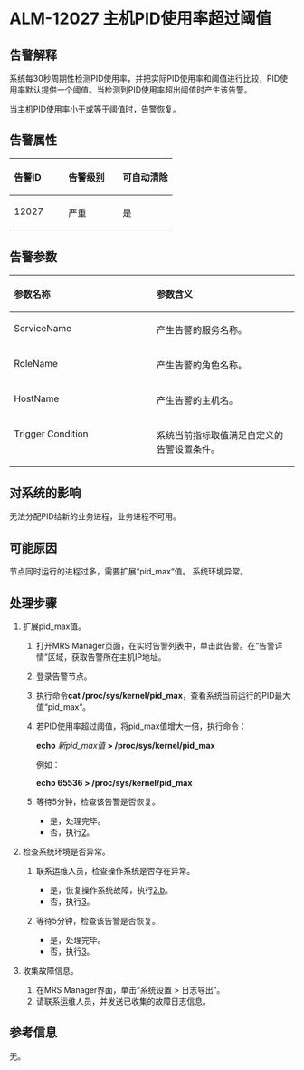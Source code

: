 # ALM-12027 主机PID使用率超过阈值<a name="ZH-CN_TOPIC_0174499332"></a>

## 告警解释<a name="zh-cn_topic_0093195032_zh-cn_topic_0035509085_section632130571149"></a>

系统每30秒周期性检测PID使用率，并把实际PID使用率和阈值进行比较，PID使用率默认提供一个阈值。当检测到PID使用率超出阈值时产生该告警。

当主机PID使用率小于或等于阈值时，告警恢复。

## 告警属性<a name="zh-cn_topic_0093195032_zh-cn_topic_0035509085_section6029023311419"></a>

<a name="zh-cn_topic_0093195032_zh-cn_topic_0035509085_table11806311142"></a>
<table><thead align="left"><tr id="zh-cn_topic_0093195032_zh-cn_topic_0035509085_row351915821142"><th class="cellrowborder" valign="top" width="33.33333333333333%" id="mcps1.1.4.1.1"><p id="zh-cn_topic_0093195032_zh-cn_topic_0035509085_p319458681142"><a name="zh-cn_topic_0093195032_zh-cn_topic_0035509085_p319458681142"></a><a name="zh-cn_topic_0093195032_zh-cn_topic_0035509085_p319458681142"></a><strong id="zh-cn_topic_0093195032_zh-cn_topic_0035509085_b190773561142"><a name="zh-cn_topic_0093195032_zh-cn_topic_0035509085_b190773561142"></a><a name="zh-cn_topic_0093195032_zh-cn_topic_0035509085_b190773561142"></a>告警ID</strong></p>
</th>
<th class="cellrowborder" valign="top" width="33.33333333333333%" id="mcps1.1.4.1.2"><p id="zh-cn_topic_0093195032_zh-cn_topic_0035509085_p17620221142"><a name="zh-cn_topic_0093195032_zh-cn_topic_0035509085_p17620221142"></a><a name="zh-cn_topic_0093195032_zh-cn_topic_0035509085_p17620221142"></a><strong id="zh-cn_topic_0093195032_zh-cn_topic_0035509085_b158582011142"><a name="zh-cn_topic_0093195032_zh-cn_topic_0035509085_b158582011142"></a><a name="zh-cn_topic_0093195032_zh-cn_topic_0035509085_b158582011142"></a>告警级别</strong></p>
</th>
<th class="cellrowborder" valign="top" width="33.33333333333333%" id="mcps1.1.4.1.3"><p id="zh-cn_topic_0093195032_zh-cn_topic_0035509085_p94458961142"><a name="zh-cn_topic_0093195032_zh-cn_topic_0035509085_p94458961142"></a><a name="zh-cn_topic_0093195032_zh-cn_topic_0035509085_p94458961142"></a><strong id="zh-cn_topic_0093195032_zh-cn_topic_0035509085_b179042071142"><a name="zh-cn_topic_0093195032_zh-cn_topic_0035509085_b179042071142"></a><a name="zh-cn_topic_0093195032_zh-cn_topic_0035509085_b179042071142"></a>可自动清除</strong></p>
</th>
</tr>
</thead>
<tbody><tr id="zh-cn_topic_0093195032_zh-cn_topic_0035509085_row269201361142"><td class="cellrowborder" valign="top" width="33.33333333333333%" headers="mcps1.1.4.1.1 "><p id="zh-cn_topic_0093195032_zh-cn_topic_0035509085_p330474251142"><a name="zh-cn_topic_0093195032_zh-cn_topic_0035509085_p330474251142"></a><a name="zh-cn_topic_0093195032_zh-cn_topic_0035509085_p330474251142"></a>12027</p>
</td>
<td class="cellrowborder" valign="top" width="33.33333333333333%" headers="mcps1.1.4.1.2 "><p id="zh-cn_topic_0093195032_zh-cn_topic_0035509085_p595957381142"><a name="zh-cn_topic_0093195032_zh-cn_topic_0035509085_p595957381142"></a><a name="zh-cn_topic_0093195032_zh-cn_topic_0035509085_p595957381142"></a>严重</p>
</td>
<td class="cellrowborder" valign="top" width="33.33333333333333%" headers="mcps1.1.4.1.3 "><p id="zh-cn_topic_0093195032_zh-cn_topic_0035509085_p625254351142"><a name="zh-cn_topic_0093195032_zh-cn_topic_0035509085_p625254351142"></a><a name="zh-cn_topic_0093195032_zh-cn_topic_0035509085_p625254351142"></a>是</p>
</td>
</tr>
</tbody>
</table>

## 告警参数<a name="zh-cn_topic_0093195032_zh-cn_topic_0035509085_section6327235611426"></a>

<a name="zh-cn_topic_0093195032_zh-cn_topic_0035509085_table141237671142"></a>
<table><thead align="left"><tr id="zh-cn_topic_0093195032_zh-cn_topic_0035509085_row325219741142"><th class="cellrowborder" valign="top" width="50%" id="mcps1.1.3.1.1"><p id="zh-cn_topic_0093195032_zh-cn_topic_0035509085_p170342011142"><a name="zh-cn_topic_0093195032_zh-cn_topic_0035509085_p170342011142"></a><a name="zh-cn_topic_0093195032_zh-cn_topic_0035509085_p170342011142"></a><strong id="zh-cn_topic_0093195032_zh-cn_topic_0035509085_b190900891142"><a name="zh-cn_topic_0093195032_zh-cn_topic_0035509085_b190900891142"></a><a name="zh-cn_topic_0093195032_zh-cn_topic_0035509085_b190900891142"></a>参数名称</strong></p>
</th>
<th class="cellrowborder" valign="top" width="50%" id="mcps1.1.3.1.2"><p id="zh-cn_topic_0093195032_zh-cn_topic_0035509085_p27933851142"><a name="zh-cn_topic_0093195032_zh-cn_topic_0035509085_p27933851142"></a><a name="zh-cn_topic_0093195032_zh-cn_topic_0035509085_p27933851142"></a><strong id="zh-cn_topic_0093195032_zh-cn_topic_0035509085_b251404671142"><a name="zh-cn_topic_0093195032_zh-cn_topic_0035509085_b251404671142"></a><a name="zh-cn_topic_0093195032_zh-cn_topic_0035509085_b251404671142"></a>参数含义</strong></p>
</th>
</tr>
</thead>
<tbody><tr id="zh-cn_topic_0093195032_zh-cn_topic_0035509085_row249376131142"><td class="cellrowborder" valign="top" width="50%" headers="mcps1.1.3.1.1 "><p id="zh-cn_topic_0093195032_zh-cn_topic_0035509085_p66807661142"><a name="zh-cn_topic_0093195032_zh-cn_topic_0035509085_p66807661142"></a><a name="zh-cn_topic_0093195032_zh-cn_topic_0035509085_p66807661142"></a>ServiceName</p>
</td>
<td class="cellrowborder" valign="top" width="50%" headers="mcps1.1.3.1.2 "><p id="zh-cn_topic_0093195032_zh-cn_topic_0035509085_p42711391142"><a name="zh-cn_topic_0093195032_zh-cn_topic_0035509085_p42711391142"></a><a name="zh-cn_topic_0093195032_zh-cn_topic_0035509085_p42711391142"></a>产生告警的服务名称。</p>
</td>
</tr>
<tr id="zh-cn_topic_0093195032_zh-cn_topic_0035509085_row384402521142"><td class="cellrowborder" valign="top" width="50%" headers="mcps1.1.3.1.1 "><p id="zh-cn_topic_0093195032_zh-cn_topic_0035509085_p266527471142"><a name="zh-cn_topic_0093195032_zh-cn_topic_0035509085_p266527471142"></a><a name="zh-cn_topic_0093195032_zh-cn_topic_0035509085_p266527471142"></a>RoleName</p>
</td>
<td class="cellrowborder" valign="top" width="50%" headers="mcps1.1.3.1.2 "><p id="zh-cn_topic_0093195032_zh-cn_topic_0035509085_p113889311142"><a name="zh-cn_topic_0093195032_zh-cn_topic_0035509085_p113889311142"></a><a name="zh-cn_topic_0093195032_zh-cn_topic_0035509085_p113889311142"></a>产生告警的角色名称。</p>
</td>
</tr>
<tr id="zh-cn_topic_0093195032_zh-cn_topic_0035509085_row353915171142"><td class="cellrowborder" valign="top" width="50%" headers="mcps1.1.3.1.1 "><p id="zh-cn_topic_0093195032_zh-cn_topic_0035509085_p481406441142"><a name="zh-cn_topic_0093195032_zh-cn_topic_0035509085_p481406441142"></a><a name="zh-cn_topic_0093195032_zh-cn_topic_0035509085_p481406441142"></a>HostName</p>
</td>
<td class="cellrowborder" valign="top" width="50%" headers="mcps1.1.3.1.2 "><p id="zh-cn_topic_0093195032_zh-cn_topic_0035509085_p70781201142"><a name="zh-cn_topic_0093195032_zh-cn_topic_0035509085_p70781201142"></a><a name="zh-cn_topic_0093195032_zh-cn_topic_0035509085_p70781201142"></a>产生告警的主机名。</p>
</td>
</tr>
<tr id="zh-cn_topic_0093195032_zh-cn_topic_0035509085_row637030841142"><td class="cellrowborder" valign="top" width="50%" headers="mcps1.1.3.1.1 "><p id="zh-cn_topic_0093195032_zh-cn_topic_0035509085_p596761811142"><a name="zh-cn_topic_0093195032_zh-cn_topic_0035509085_p596761811142"></a><a name="zh-cn_topic_0093195032_zh-cn_topic_0035509085_p596761811142"></a>Trigger Condition</p>
</td>
<td class="cellrowborder" valign="top" width="50%" headers="mcps1.1.3.1.2 "><p id="zh-cn_topic_0093195032_zh-cn_topic_0035509085_p19325271142"><a name="zh-cn_topic_0093195032_zh-cn_topic_0035509085_p19325271142"></a><a name="zh-cn_topic_0093195032_zh-cn_topic_0035509085_p19325271142"></a>系统当前指标取值满足自定义的告警设置条件。</p>
</td>
</tr>
</tbody>
</table>

## 对系统的影响<a name="zh-cn_topic_0093195032_zh-cn_topic_0035509085_section5636648011439"></a>

无法分配PID给新的业务进程，业务进程不可用。

## 可能原因<a name="zh-cn_topic_0093195032_zh-cn_topic_0035509085_section2852316511444"></a>

节点同时运行的进程过多，需要扩展“pid\_max“值。 系统环境异常。

## 处理步骤<a name="zh-cn_topic_0093195032_zh-cn_topic_0035509085_section5453629511452"></a>

1.  扩展pid\_max值。
    1.  打开MRS Manager页面，在实时告警列表中，单击此告警。在“告警详情”区域，获取告警所在主机IP地址。
    2.  登录告警节点。
    3.  执行命令**cat /proc/sys/kernel/pid\_max**，查看系统当前运行的PID最大值“pid\_max“。
    4.  若PID使用率超过阈值，将pid\_max值增大一倍，执行命令：

        **echo** _新pid\_max值_ **\> /proc/sys/kernel/pid\_max**

        例如：

        **echo 65536 \> /proc/sys/kernel/pid\_max**

    5.  等待5分钟，检查该告警是否恢复。
        -   是，处理完毕。
        -   否，执行[2](#zh-cn_topic_0093195032_zh-cn_topic_0035509085_li6558431911107)。

2.  <a name="zh-cn_topic_0093195032_zh-cn_topic_0035509085_li6558431911107"></a>检查系统环境是否异常。
    1.  联系运维人员，检查操作系统是否存在异常。
        -   是，恢复操作系统故障，执行[2.b](#zh-cn_topic_0093195032_zh-cn_topic_0035509085_li48344862111230)。
        -   否，执行[3](#zh-cn_topic_0093195032_zh-cn_topic_0035509085_li6127286143922)。

    2.  <a name="zh-cn_topic_0093195032_zh-cn_topic_0035509085_li48344862111230"></a>等待5分钟，检查该告警是否恢复。
        -   是，处理完毕。
        -   否，执行[3](#zh-cn_topic_0093195032_zh-cn_topic_0035509085_li6127286143922)。

3.  <a name="zh-cn_topic_0093195032_zh-cn_topic_0035509085_li6127286143922"></a>收集故障信息。
    1.  在MRS Manager界面，单击“系统设置 \> 日志导出”。
    2.  请联系运维人员，并发送已收集的故障日志信息。


## **参考信息**<a name="zh-cn_topic_0093195032_zh-cn_topic_0035509085_section13081136172452"></a>

无。

